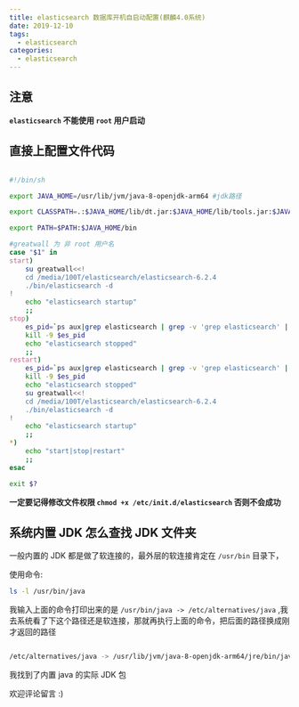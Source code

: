 ```yaml
---
title: elasticsearch 数据库开机自启动配置(麒麟4.0系统)
date: 2019-12-10
tags:
  - elasticsearch
categories:
  - elasticsearch
---
```


## 注意

**`elasticsearch` 不能使用 `root` 用户启动**

## 直接上配置文件代码

```bash

#!/bin/sh

export JAVA_HOME=/usr/lib/jvm/java-8-openjdk-arm64 #jdk路径

export CLASSPATH=.:$JAVA_HOME/lib/dt.jar:$JAVA_HOME/lib/tools.jar:$JAVA_HOME/jre/lib/rt.jar

export PATH=$PATH:$JAVA_HOME/bin

#greatwall 为 非 root 用户名
case "$1" in
start)
    su greatwall<<!
    cd /media/100T/elasticsearch/elasticsearch-6.2.4
    ./bin/elasticsearch -d
!
    echo "elasticsearch startup"
    ;;
stop)
    es_pid=`ps aux|grep elasticsearch | grep -v 'grep elasticsearch' | awk '{print $2}'`
    kill -9 $es_pid
    echo "elasticsearch stopped"
    ;;
restart)
    es_pid=`ps aux|grep elasticsearch | grep -v 'grep elasticsearch' | awk '{print $2}'`
    kill -9 $es_pid
    echo "elasticsearch stopped"
    su greatwall<<!
    cd /media/100T/elasticsearch/elasticsearch-6.2.4
    ./bin/elasticsearch -d
!
    echo "elasticsearch startup"
    ;;
*)
    echo "start|stop|restart"
    ;;
esac

exit $?


```
**一定要记得修改文件权限 `chmod +x /etc/init.d/elasticsearch` 否则不会成功**


## 系统内置 JDK 怎么查找 JDK 文件夹

一般内置的 JDK 都是做了软连接的，最外层的软连接肯定在 `/usr/bin` 目录下，

使用命令:

```bash
ls -l /usr/bin/java

```

我输入上面的命令打印出来的是 `/usr/bin/java -> /etc/alternatives/java` ,我去系统看了下这个路径还是软连接，那就再执行上面的命令，把后面的路径换成刚才返回的路径

```bash

/etc/alternatives/java -> /usr/lib/jvm/java-8-openjdk-arm64/jre/bin/java
```

我找到了内置 java 的实际 JDK 包

欢迎评论留言 :)
